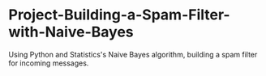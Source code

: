 # Project-Building-a-Spam-Filter-with-Naive-Bayes
Using Python and Statistics's Naive Bayes algorithm, building a spam filter for incoming messages. 
